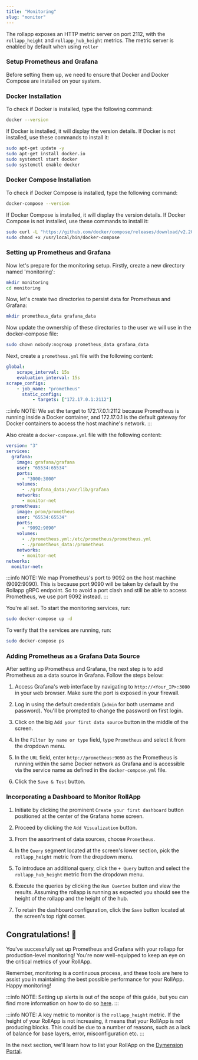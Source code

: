 ```yaml
---
title: "Monitoring"
slug: "monitor"
---
```


The rollapp exposes an HTTP metric server on port 2112, with the `rollapp_height` and `rollapp_hub_height` metrics.
The metric server is enabled by default when using `roller`

### Setup Prometheus and Grafana

Before setting them up, we need to ensure that Docker and Docker Compose are installed on your system.

### Docker Installation

To check if Docker is installed, type the following command:

```bash
docker --version
```

If Docker is installed, it will display the version details. If Docker is not installed, use these commands to install it:

```bash
sudo apt-get update -y
sudo apt-get install docker.io
sudo systemctl start docker
sudo systemctl enable docker
```

### Docker Compose Installation

To check if Docker Compose is installed, type the following command:

```bash
docker-compose --version
```

If Docker Compose is installed, it will display the version details. If Docker Compose is not installed, use these commands to install it:

```bash
sudo curl -L "https://github.com/docker/compose/releases/download/v2.20.2/docker-compose-$(uname -s)-$(uname -m)" -o /usr/local/bin/docker-compose
sudo chmod +x /usr/local/bin/docker-compose
```

### Setting up Prometheus and Grafana

Now let's prepare for the monitoring setup. Firstly, create a new directory named 'monitoring':

```bash
mkdir monitoring
cd monitoring
```

Now, let's create two directories to persist data for Prometheus and Grafana:

```bash
mkdir prometheus_data grafana_data
```

Now update the ownership of these directories to the user we will use in the docker-compose file:

```bash
sudo chown nobody:nogroup prometheus_data grafana_data
```

Next, create a `prometheus.yml` file with the following content:

```yml
global:
    scrape_interval: 15s
    evaluation_interval: 15s
scrape_configs:
    - job_name: "prometheus"
      static_configs:
          - targets: ["172.17.0.1:2112"]
```

:::info NOTE:
We set the target to 172.17.0.1:2112 because Prometheus is running inside a Docker container, and 172.17.0.1 is the default gateway for Docker containers to access the host machine's network.
:::

Also create a `docker-compose.yml` file with the following content:

```yml
version: "3"
services:
  grafana:
    image: grafana/grafana
    user: "65534:65534"
    ports:
      - "3000:3000"
    volumes:
      - ./grafana_data:/var/lib/grafana
    networks:
      - monitor-net
  prometheus:
    image: prom/prometheus
    user: "65534:65534"
    ports:
      - "9092:9090"
    volumes:
      - ./prometheus.yml:/etc/prometheus/prometheus.yml
      - ./prometheus_data:/prometheus
    networks:
      - monitor-net
networks:
  monitor-net:
```

:::info NOTE:
We map Prometheus's port to 9092 on the host machine (9092:9090). This is because port 9090 will be taken by default by the Rollapp gRPC endpoint. So to avoid a port clash and still be able to access Prometheus, we use port 9092 instead.
:::

You're all set. To start the monitoring services, run:

```bash
sudo docker-compose up -d
```

To verify that the services are running, run:

```bash
sudo docker-compose ps
```

### Adding Prometheus as a Grafana Data Source

After setting up Prometheus and Grafana, the next step is to add Prometheus as a data source in Grafana. Follow the steps below:

1. Access Grafana's web interface by navigating to `http://<Your_IP>:3000` in your web browser. Make sure the port is exposed in your firewall.

2. Log in using the default credentials (`admin` for both username and password). You'll be prompted to change the password on first login.

3. Click on the big `Add your first data source` button in the middle of the screen.

4. In the `Filter by name or type` field, type `Prometheus` and select it from the dropdown menu.

5. In the `URL` field, enter `http://prometheus:9090` as the Prometheus is running within the same Docker network as Grafana and is accessible via the service name as defined in the `docker-compose.yml` file.

6. Click the `Save & Test` button.

### Incorporating a Dashboard to Monitor RollApp

1. Initiate by clicking the prominent `Create your first dashboard` button positioned at the center of the Grafana home screen.

2. Proceed by clicking the `Add Visualization` button.

3. From the assortment of data sources, choose `Prometheus`.

4. In the `Query` segment located at the screen's lower section, pick the `rollapp_height` metric from the dropdown menu.

5. To introduce an additional query, click the `+ Query` button and select the `rollapp_hub_height` metric from the dropdown menu.

6. Execute the queries by clicking the `Run Queries` button and view the results. Assuming the rollapp is running as expected you should see the height of the rollapp and the height of the hub.

7. To retain the dashboard configuration, click the `Save` button located at the screen's top right corner.

## Congratulations! 🎉

You've successfully set up Prometheus and Grafana with your rollapp for production-level monitoring! You're now well-equipped to keep an eye on the critical metrics of your RollApp.

Remember, monitoring is a continuous process, and these tools are here to assist you in maintaining the best possible performance for your RollApp. Happy monitoring!

:::info NOTE:
Setting up alerts is out of the scope of this guide, but you can find more information on how to do so [here](https://prometheus.io/docs/alerting/latest/overview/).
:::

:::info NOTE:
A key metric to monitor is the `rollapp_height` metric. If the height of your RollApp is not increasing, it means that your RollApp is not producing blocks. This could be due to a number of reasons, such as a lack of balance for base layers, error, misconfiguration etc.
:::

In the next section, we'll learn how to list your RollApp on the [Dymension Portal](https://portal.dymension.xyz).
